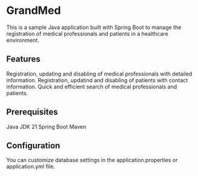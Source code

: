 # GrandMed
This is a sample Java application built with Spring Boot to manage the registration of medical professionals and patients in a healthcare environment.

## Features
Registration, updating and disabling of medical professionals with detailed information.
Registration, updatind and disabling of patients with contact information.
Quick and efficient search of medical professionals and patients.

## Prerequisites
Java JDK 21
Spring Boot
Maven

## Configuration
You can customize database settings in the application.properties or application.yml file.
